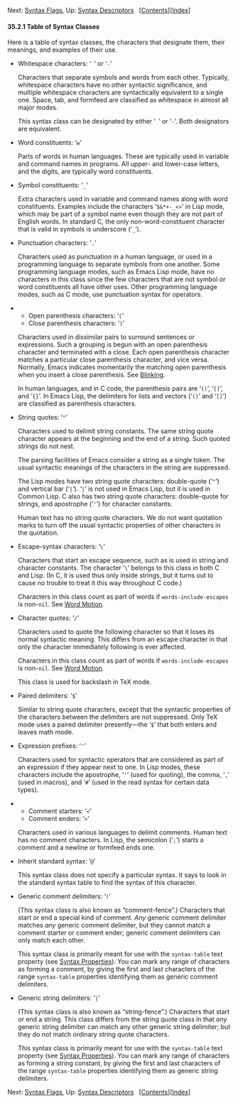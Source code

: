 <!-- This is the GNU Emacs Lisp Reference Manual
corresponding to Emacs version 27.2.

Copyright (C) 1990-1996, 1998-2021 Free Software Foundation,
Inc.

Permission is granted to copy, distribute and/or modify this document
under the terms of the GNU Free Documentation License, Version 1.3 or
any later version published by the Free Software Foundation; with the
Invariant Sections being "GNU General Public License," with the
Front-Cover Texts being "A GNU Manual," and with the Back-Cover
Texts as in (a) below.  A copy of the license is included in the
section entitled "GNU Free Documentation License."

(a) The FSF's Back-Cover Text is: "You have the freedom to copy and
modify this GNU manual.  Buying copies from the FSF supports it in
developing GNU and promoting software freedom." -->

<!-- Created by GNU Texinfo 6.7, http://www.gnu.org/software/texinfo/ -->

Next: [Syntax Flags](Syntax-Flags.html), Up: [Syntax Descriptors](Syntax-Descriptors.html)   \[[Contents](index.html#SEC_Contents "Table of contents")]\[[Index](Index.html "Index")]

#### 35.2.1 Table of Syntax Classes

Here is a table of syntax classes, the characters that designate them, their meanings, and examples of their use.

*   Whitespace characters: ‘` `’ or ‘`-`’

    Characters that separate symbols and words from each other. Typically, whitespace characters have no other syntactic significance, and multiple whitespace characters are syntactically equivalent to a single one. Space, tab, and formfeed are classified as whitespace in almost all major modes.

    This syntax class can be designated by either ‘` `’<!-- /@w --> or ‘`-`’. Both designators are equivalent.

*   Word constituents: ‘`w`’

    Parts of words in human languages. These are typically used in variable and command names in programs. All upper- and lower-case letters, and the digits, are typically word constituents.

*   Symbol constituents: ‘`_`’

    Extra characters used in variable and command names along with word constituents. Examples include the characters ‘`$&*+-_<>`’ in Lisp mode, which may be part of a symbol name even though they are not part of English words. In standard C, the only non-word-constituent character that is valid in symbols is underscore (‘`_`’).

*   Punctuation characters: ‘`.`’

    Characters used as punctuation in a human language, or used in a programming language to separate symbols from one another. Some programming language modes, such as Emacs Lisp mode, have no characters in this class since the few characters that are not symbol or word constituents all have other uses. Other programming language modes, such as C mode, use punctuation syntax for operators.

*   *   Open parenthesis characters: ‘`(`’
    *   Close parenthesis characters: ‘`)`’

    Characters used in dissimilar pairs to surround sentences or expressions. Such a grouping is begun with an open parenthesis character and terminated with a close. Each open parenthesis character matches a particular close parenthesis character, and vice versa. Normally, Emacs indicates momentarily the matching open parenthesis when you insert a close parenthesis. See [Blinking](Blinking.html).

    In human languages, and in C code, the parenthesis pairs are ‘`()`’, ‘`[]`’, and ‘`{}`’. In Emacs Lisp, the delimiters for lists and vectors (‘`()`’ and ‘`[]`’) are classified as parenthesis characters.

*   String quotes: ‘`"`’

    Characters used to delimit string constants. The same string quote character appears at the beginning and the end of a string. Such quoted strings do not nest.

    The parsing facilities of Emacs consider a string as a single token. The usual syntactic meanings of the characters in the string are suppressed.

    The Lisp modes have two string quote characters: double-quote (‘`"`’) and vertical bar (‘`|`’). ‘`|`’ is not used in Emacs Lisp, but it is used in Common Lisp. C also has two string quote characters: double-quote for strings, and apostrophe (‘`'`’) for character constants.

    Human text has no string quote characters. We do not want quotation marks to turn off the usual syntactic properties of other characters in the quotation.

*   Escape-syntax characters: ‘`\`’

    Characters that start an escape sequence, such as is used in string and character constants. The character ‘`\`’ belongs to this class in both C and Lisp. (In C, it is used thus only inside strings, but it turns out to cause no trouble to treat it this way throughout C code.)

    Characters in this class count as part of words if `words-include-escapes` is non-`nil`. See [Word Motion](Word-Motion.html).

*   Character quotes: ‘`/`’

    Characters used to quote the following character so that it loses its normal syntactic meaning. This differs from an escape character in that only the character immediately following is ever affected.

    Characters in this class count as part of words if `words-include-escapes` is non-`nil`. See [Word Motion](Word-Motion.html).

    This class is used for backslash in TeX mode.

*   Paired delimiters: ‘`$`’

    Similar to string quote characters, except that the syntactic properties of the characters between the delimiters are not suppressed. Only TeX mode uses a paired delimiter presently—the ‘`$`’ that both enters and leaves math mode.

*   Expression prefixes: ‘`'`’

    Characters used for syntactic operators that are considered as part of an expression if they appear next to one. In Lisp modes, these characters include the apostrophe, ‘`'`’ (used for quoting), the comma, ‘`,`’ (used in macros), and ‘`#`’ (used in the read syntax for certain data types).

*   *   Comment starters: ‘`<`’
    *   Comment enders: ‘`>`’

    Characters used in various languages to delimit comments. Human text has no comment characters. In Lisp, the semicolon (‘`;`’) starts a comment and a newline or formfeed ends one.

*   Inherit standard syntax: ‘`@`’

    This syntax class does not specify a particular syntax. It says to look in the standard syntax table to find the syntax of this character.

*   Generic comment delimiters: ‘`!`’

    (This syntax class is also known as “comment-fence”.) Characters that start or end a special kind of comment. *Any* generic comment delimiter matches *any* generic comment delimiter, but they cannot match a comment starter or comment ender; generic comment delimiters can only match each other.

    This syntax class is primarily meant for use with the `syntax-table` text property (see [Syntax Properties](Syntax-Properties.html)). You can mark any range of characters as forming a comment, by giving the first and last characters of the range `syntax-table` properties identifying them as generic comment delimiters.

*   Generic string delimiters: ‘`|`’

    (This syntax class is also known as “string-fence”.) Characters that start or end a string. This class differs from the string quote class in that *any* generic string delimiter can match any other generic string delimiter; but they do not match ordinary string quote characters.

    This syntax class is primarily meant for use with the `syntax-table` text property (see [Syntax Properties](Syntax-Properties.html)). You can mark any range of characters as forming a string constant, by giving the first and last characters of the range `syntax-table` properties identifying them as generic string delimiters.

Next: [Syntax Flags](Syntax-Flags.html), Up: [Syntax Descriptors](Syntax-Descriptors.html)   \[[Contents](index.html#SEC_Contents "Table of contents")]\[[Index](Index.html "Index")]
